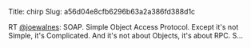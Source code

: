 Title: chirp
Slug: a56d04e8cfb6296b63a2a386fd388d1c

RT <a href="http://twitter.com/joewalnes">@joewalnes</a>: SOAP. Simple Object Access Protocol. Except it's not Simple, it's Complicated. And it's not about Objects, it's about RPC. S…
